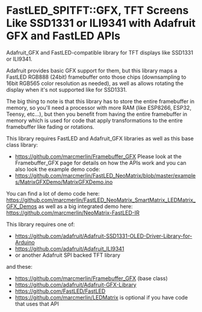 FastLED_SPITFT::GFX, TFT Screens Like SSD1331 or ILI9341 with Adafruit GFX and FastLED APIs
===========================================================================================

Adafruit_GFX and FastLED-compatible library for TFT displays like SSD1331 or ILI9341.

Adafruit provides basic GFX support for them, but this library maps a FastLED
RGB888 (24bit) framebuffer onto those chips (downsampling to 16bit RGB565 color resolution 
as needed), as well as allows rotating the display when it's not supported like for SSD1331.

The big thing to note is that this library has to store the entire framebuffer in memory, so
you'll need a processor with more RAM (like ESP8266, ESP32, Teensy, etc...), but then you benefit
from having the entire framebuffer in memory which is used for code that apply transformations
to the entire framebuffer like fading or rotations.

This library requires FastLED and Adafruit_GFX libraries as well as this base class library:
- https://github.com/marcmerlin/Framebuffer_GFX
Please look at the Framebuffer_GFX page for details on how the APIs work and you can also look the example demo code:
- https://github.com/marcmerlin/FastLED_NeoMatrix/blob/master/examples/MatrixGFXDemo/MatrixGFXDemo.ino

You can find a lot of demo code here:
https://github.com/marcmerlin/FastLED_NeoMatrix_SmartMatrix_LEDMatrix_GFX_Demos as well as
a big integrated demo here: https://github.com/marcmerlin/NeoMatrix-FastLED-IR

This library requires one of:
- https://github.com/adafruit/Adafruit-SSD1331-OLED-Driver-Library-for-Arduino
- https://github.com/adafruit/Adafruit_ILI9341
- or another Adafruit SPI backed TFT library

and these:
- https://github.com/marcmerlin/Framebuffer_GFX (base class)
- https://github.com/adafruit/Adafruit-GFX-Library
- https://github.com/FastLED/FastLED  
- https://github.com/marcmerlin/LEDMatrix is optional if you have code that uses that API
